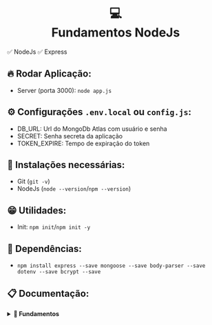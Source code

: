<h1 align="center">
  💻<br>Fundamentos NodeJs
</h1>

✅ NodeJs ✅ Express

## 🔥 Rodar Aplicação:

- Server (porta 3000): `node app.js`

## ⚙️ Configurações `.env.local` ou `config.js`:

- DB_URL: Url do MongoDb Atlas com usuário e senha
- SECRET: Senha secreta da aplicação
- TOKEN_EXPIRE: Tempo de expiração do token

## 😬 Instalações necessárias:

- Git (`git -v`)
- NodeJs (`node --version`/`npm --version`)

## 😁 Utilidades:

- Init: `npm init`/`npm init -y`

## 👶 Dependências:

- `npm install express --save mongoose --save body-parser --save dotenv --save bcrypt --save`

## 📋 Documentação:

<details>
<summary><b>📒 Fundamentos</b></summary>

- **Métodos:** O acesso a cada path parameter pode ser criada usando o método adequado, podendo ter acesso as query e corpo da requisição, como exemplo: `http://localhost:3000?name=Higor&lastName=Batista`

  - ###### Code:

    ```
    const express = require("express");
    const app = express();

    app.get("/", (req, res) => {
    const { name, lastName } = req.query;

    return res.send({ message: `Nome: ${name} - Sobrenome: ${lastName}` });
    });

    app.listen(3000);
    module.exports = app;
    ```

- **Rotas:** Separar cada rota em arquivo específico gera melhor legibilidade do código e facilidade para estruturação no desenvolvimento, dessa forma o app só terá que importar a rota e essa importação ficará responsável pode definir os métodos, middlewares e etc.

  - ###### Code:

    ```
    const express = require("express");
    const app = express();

    const indexRoute = require("./routes/index");
    app.use("/", indexRoute);

    app.listen(3000);
    module.exports = app;
    ```

- **MondoDB:** A conexão com banco só precisa das credenciais de acesso e o servidor do banco de dados.

  - ###### Code:

    ```
    const url = process.env.DB_URL;
    mongoose.connect(url);

    mongoose.connection.on("error", (err) => {
      console.log(`There was an error connecting to the database: ${err}`);
    });
    mongoose.connection.on("disconnect", () => {
      console.log("Database connection dropped");
    });
    mongoose.connection.on("connected", () => {
      console.log("Successful database connection");
    });
    ```

- **Modelagem:** Modelagem de usuário simples.

  - ###### Code:

    ```
    const mongoose = require("mongoose");
    const Schema = mongoose.Schema;

    const UserSchema = new Schema({
      email: { type: String, required: true, unique: true, lowercase: true },
      password: { type: String, required: true, select: false },
      created: { type: Date, default: Date.now },
    });

    UserSchema.pre("save", function (next) {
      if (!this.isModified("password")) {
        return next();
      }

      const salt = 10;
      bcrypt.hash(this.password, salt, (err, encrypted) => {
        this.password = encrypted;
        return next();
      });
    });

    module.exports = mongoose.model("User", UserSchema);
    ```

- **Status Code:** Código de resposta do server para auxiliar quem estiver consumindo API.

  - ###### Code:

    ```
    200 - OK
    201 - Created
    202 - Accepted

    400 - Bad Request
    401 - Unauthorization - AUTENTICAÇÃO, caráter temporário.
    403 - Forbiden - AUTORIZAÇÃO, caráter permanente.
    404 - Not found

    500 - Internal Server Error
    501 - Not  Implemented
    503 - Service Unavailable
    ```

- **Variable Environment:** Muito útil para informações que se alteram no contexto do ambiente da execução da aplicação.

  - ###### Code:

    ```
    set NODE_ENV=prod (Windows)
    export NODE_ENV=prod (Linux)
    ```

      </details>
